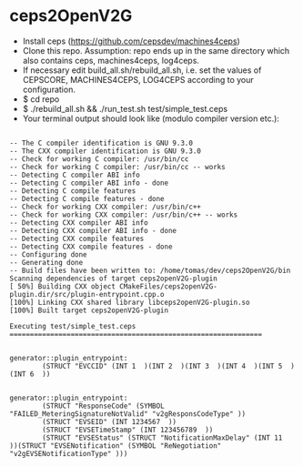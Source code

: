 # ceps2OpenV2G
- Install ceps (https://github.com/cepsdev/machines4ceps)
- Clone this repo. Assumption: repo ends up in the same directory which also contains ceps, machines4ceps, log4ceps.
- If necessary edit build_all.sh/rebuild_all.sh, i.e. set the values of CEPSCORE, MACHINES4CEPS, LOG4CEPS according to your configuration.
- $ cd repo
- $ ./rebuild_all.sh && ./run_test.sh test/simple_test.ceps
- Your terminal output should look like (modulo compiler version etc.):

```

-- The C compiler identification is GNU 9.3.0
-- The CXX compiler identification is GNU 9.3.0
-- Check for working C compiler: /usr/bin/cc
-- Check for working C compiler: /usr/bin/cc -- works
-- Detecting C compiler ABI info
-- Detecting C compiler ABI info - done
-- Detecting C compile features
-- Detecting C compile features - done
-- Check for working CXX compiler: /usr/bin/c++
-- Check for working CXX compiler: /usr/bin/c++ -- works
-- Detecting CXX compiler ABI info
-- Detecting CXX compiler ABI info - done
-- Detecting CXX compile features
-- Detecting CXX compile features - done
-- Configuring done
-- Generating done
-- Build files have been written to: /home/tomas/dev/ceps2OpenV2G/bin
Scanning dependencies of target ceps2openV2G-plugin
[ 50%] Building CXX object CMakeFiles/ceps2openV2G-plugin.dir/src/plugin-entrypoint.cpp.o
[100%] Linking CXX shared library libceps2openV2G-plugin.so
[100%] Built target ceps2openV2G-plugin

Executing test/simple_test.ceps
==============================================================


generator::plugin_entrypoint:
        (STRUCT "EVCCID" (INT 1  )(INT 2  )(INT 3  )(INT 4  )(INT 5  )(INT 6  ))


generator::plugin_entrypoint:
        (STRUCT "ResponseCode" (SYMBOL "FAILED_MeteringSignatureNotValid" "v2gResponsCodeType" ))
        (STRUCT "EVSEID" (INT 1234567  ))
        (STRUCT "EVSETimeStamp" (INT 123456789  ))
        (STRUCT "EVSEStatus" (STRUCT "NotificationMaxDelay" (INT 11  ))(STRUCT "EVSENotification" (SYMBOL "ReNegotiation" "v2gEVSENotificationType" )))


```
